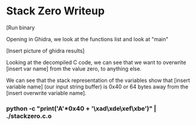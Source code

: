 # Stack Zero Writeup

[Run binary 

Opening in Ghidra, we look at the functions list and look at "main"

[Insert picture of ghidra results]

Looking at the decompiled C code, we can see that we want to overwrite [insert var name] from the value zero, to anything else.

We can see that the stack representation of the variables show that [insert variable name] (our input string buffer) is 0x40 or 64 bytes away from the [insert overwrite variable name].

### python -c "print('A'*0x40 + '\xad\xde\xef\xbe')" | ./stackzero.c.o 
